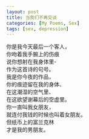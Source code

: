 ```yaml
---
layout: post
title: 当我们不再交谈
categories: [My Poems, Sex]
tags: [sex, depression]
---
```


你是我今天最后一个客人，  
你吻着我手腕上的伤痕  
说你想射在我身体里-  
作为这首诗的句号。  
我是你今夜的作品，  
你的痕迹留在我的身体、  
在这潮湿的空气里、  
在这欲望谢幕后的空虚里。  
你一直叫我女朋友，  
就连付我钱的时候也叫着女朋友。  
但纸币上的富兰克林  
才是我的男朋友。

